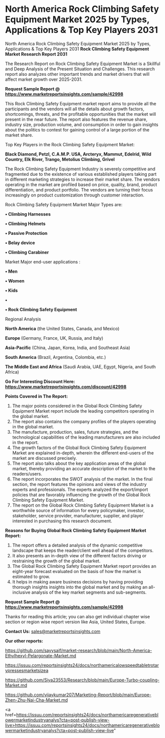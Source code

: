 # North America Rock Climbing Safety Equipment Market 2025 by Types, Applications & Top Key Players 2031
North America Rock Climbing Safety Equipment Market 2025 by Types, Applications & Top Key Players 2031
<strong>Rock Climbing Safety Equipment Market Research Report 2031</strong>

The Research Report on Rock Climbing Safety Equipment Market is a Skillful and Deep Analysis of the Present Situation and Challenges. This research report also analyzes other important trends and market drivers that will affect market growth over 2025-2031.

<strong>Request Sample Report @ <a href=https://www.marketreportsinsights.com/sample/42998>https://www.marketreportsinsights.com/sample/42998</a></strong>

This Rock Climbing Safety Equipment market report aims to provide all the participants and the vendors will all the details about growth factors, shortcomings, threats, and the profitable opportunities that the market will present in the near future. The report also features the revenue share, industry size, production volume, and consumption in order to gain insights about the politics to contest for gaining control of a large portion of the market share.

Top Key Players in the Rock Climbing Safety Equipment Market:

<strong>Black Diamond, Petzl, C.A.M.P. USA, Arcteryx, Mammut, Edelrid, Wild Country, Elk River, Trango, Metolius Climbing, Grivel</strong>

The Rock Climbing Safety Equipment Industry is severely competitive and fragmented due to the existence of various established players taking part in different marketing strategies to increase their market share. The vendors operating in the market are profiled based on price, quality, brand, product differentiation, and product portfolio. The vendors are turning their focus increasingly on product customization through customer interaction.

Rock Climbing Safety Equipment Market Major Types are:

<strong>•  Climbing Harnesses

•  Climbing Helmets

•  Passive Protection

•  Belay device

•  Climbing Carabiner</strong>

Market Major end-user applications :

<strong>•  Men

•  Women

•  Kids

•  

•  Rock Climbing Safety Equipment</strong>

Regional Analysis

</u><strong><b>North America</b></strong> (the United States, Canada, and Mexico)

<strong><b>Europe </b></strong>(Germany, France, UK, Russia, and Italy)

<strong><b>Asia-Pacific</b></strong> (China, Japan, Korea, India, and Southeast Asia)

<strong><b>South America</b></strong> (Brazil, Argentina, Colombia, etc.)

<strong><b>The Middle East and Africa</b></strong> (Saudi Arabia, UAE, Egypt, Nigeria, and South Africa)

<strong>Go For Interesting Discount Here: <a href=https://www.marketreportsinsights.com/discount/42998>https://www.marketreportsinsights.com/discount/42998</a></strong>

<strong>Points Covered in The Report:</strong>
<ol>
  <li>The major points considered in the Global Rock Climbing Safety Equipment Market report include the leading competitors operating in the global market.</li>
  <li>The report also contains the company profiles of the players operating in the global market.</li>
  <li>The manufacture, production, sales, future strategies, and the technological capabilities of the leading manufacturers are also included in the report.</li>
  <li>The growth factors of the Global Rock Climbing Safety Equipment Market are explained in-depth, wherein the different end-users of the market are discussed precisely.</li>
  <li>The report also talks about the key application areas of the global market, thereby providing an accurate description of the market to the readers/users.</li>
  <li>The report incorporates the SWOT analysis of the market. In the final section, the report features the opinions and views of the industry experts and professionals. The experts analyzed the export/import policies that are favorably influencing the growth of the Global Rock Climbing Safety Equipment Market.</li>
  <li>The report on the Global Rock Climbing Safety Equipment Market is a worthwhile source of information for every policymaker, investor, stakeholder, service provider, manufacturer, supplier, and player interested in purchasing this research document.</li>
</ol>
<strong>Reasons for Buying Global Rock Climbing Safety Equipment Market Report:</strong>

<ol>
  <li>The report offers a detailed analysis of the dynamic competitive landscape that keeps the reader/client well ahead of the competitors.</li>
  <li>It also presents an in-depth view of the different factors driving or restraining the growth of the global market.</li>
  <li>The Global Rock Climbing Safety Equipment Market report provides an eight-year forecast evaluated on the basis of how the market is estimated to grow.</li>
  <li>It helps in making aware business decisions by having providing thorough insights insights into the global market and by making an all-inclusive analysis of the key market segments and sub-segments.</li>
</ol>
<strong>Request Sample Report @ <a href=https://www.marketreportsinsights.com/sample/42998>https://www.marketreportsinsights.com/sample/42998</a></strong>


Thanks for reading this article; you can also get individual chapter wise section or region wise report version like Asia, United States, Europe.

<strong>Contact Us:</strong>
sales@marketreportsinsights.com

<strong>Our other reports:</strong>

<a href=https://github.com/sayysaif/market-research/blob/main/North-America-Ethylhexyl-Pelargonate-Market.md>https://github.com/sayysaif/market-research/blob/main/North-America-Ethylhexyl-Pelargonate-Market.md</a>

<a href=https://issuu.com/reportsinsights24/docs/northamericalowspeedtabletrotarypressesmarketsizea>https://issuu.com/reportsinsights24/docs/northamericalowspeedtabletrotarypressesmarketsizea</a>

<a href=https://github.com/Siya23553/Research/blob/main/Europe-Turbo-coupling-Market.md>https://github.com/Siya23553/Research/blob/main/Europe-Turbo-coupling-Market.md</a>

<a href=https://github.com/vijaykumar207/Marketing-Report/blob/main/Europe-Zhen-Zhu-Nai-Cha-Market.md>https://github.com/vijaykumar207/Marketing-Report/blob/main/Europe-Zhen-Zhu-Nai-Cha-Market.md</a>

<a href=https://issuu.com/reportsinsights24/docs/northamericaregenerativeblowermarketindustryanalys?cta=post-publish-view-live>https://issuu.com/reportsinsights24/docs/northamericaregenerativeblowermarketindustryanalys?cta=post-publish-view-live</a>"
